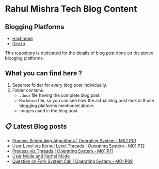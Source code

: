 # Rahul Mishra Tech Blog Content

## Blogging Platforms
- [Hashnode](https://programmingport.hashnode.dev/)
- [Dev.to](https://dev.to/rahulmishra05)

This repository is dedicated for the details of blog post done on the above blooging platforms.

## What you can find here ?
1. Seperate folder for every blog post individually.
2. Folder contains.
    - `.docx` file having the complete blog post.
    - `Markdown` file, so you can see how the actual blog post look in those blogging platforms mentioned above.
    - Images used in the blog post.

## 📋 Latest Blog posts
<!-- BLOG-POST-LIST:START -->
- [Process Scheduling Algorithms | Operating System - M02 P01](https://dev.to/rahulmishra05/process-scheduling-algorithms-operating-system-m02-p01-502l)
- [User Level v/s Kernel Level Threads | Operating System - M01 P12](https://dev.to/rahulmishra05/user-level-v-s-kernel-level-threads-operating-system-m01-p12-4eb7)
- [Process v/s Threads | Operating System - M01 P11](https://dev.to/rahulmishra05/process-v-s-threads-operating-system-m01-p11-35od)
- [User Mode and Kernel Mode](https://dev.to/rahulmishra05/user-mode-and-kernel-mode-2bm7)
- [Question on Fork System Call | Operating System - M01 P09](https://dev.to/rahulmishra05/question-on-fork-system-call-operating-system-m01-p09-4fkc)
<!-- BLOG-POST-LIST:END -->

